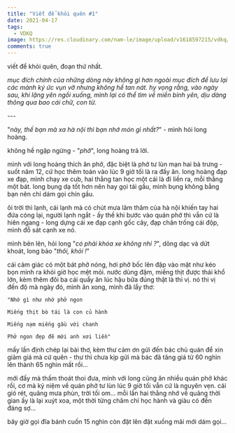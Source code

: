 ```yaml
---
title: "Viết để khỏi quên #1"
date: 2021-04-17
tags:
  - VDKQ
image: https://res.cloudinary.com/nam-le/image/upload/v1618597215/vdkq/2019_08_23_08_11_IMG_0767_cnzgpf.jpg
comments: true
---
```

<!--StartFragment-->

viết để khỏi quên, đoạn thứ nhất.

*mục đích chính của những dòng này không gì hơn ngoài mục đích để lưu lại các mảnh ký ức vụn vỡ nhưng không hề tan nát. hy vọng rằng, vào ngày sau, khi lặng yên ngồi xuống, mình lại có thể tìm về miền bình yên, dịu dàng thông qua bao cái chữ, con từ.*

\---

"*này, thế bạn mà xa hà nội thì bạn nhớ món gì nhất?*" - mình hỏi long hoàng.

không hề ngập ngừng - "*phở*", long hoàng trả lời.

mình với long hoàng thích ăn phở, đặc biệt là phở tư lùn mạn hai bà trưng - suốt năm 12, cứ học thêm toán vào lúc 9 giờ tối là ra đấy ăn. long hoàng đạp xe đạp, mình chạy xe cub, hai thằng tan học một cái là đi liền ra, mỗi thằng một bát. long bụng dạ tốt hơn nên hay gọi tái gầu, mình bụng không bằng bạn nên chỉ dám gọi chín gầu.

ôi trời thì lạnh, cái lạnh mà có chút mưa lâm thâm của hà nội khiến tay hai đứa cóng lại, người lạnh ngắt - ấy thế khi bước vào quán phở thì vẫn cứ là hiên ngang - long dựng cái xe đạp cạnh gốc cây, đạp chân trống cái độp, mình đỗ sát cạnh xe nó.

mình bẽn lẽn, hỏi long "*có phải khóa xe không nhỉ ?*", dõng dạc và dứt khoát, long bảo "*thôi, khỏi !*"

cái cảm giác có một bát phở nóng, hơi phở bốc lên đập vào mặt như kéo bọn mình ra khỏi giờ học mệt mỏi. nước dùng đậm, miếng thịt được thái khổ lớn, kèm thêm đôi ba cái quẩy ăn lúc hậu bữa đúng thật là thi vị. nó thi vị đến độ mà ngày đó, mình ăn xong, mình đã lẩy thơ:

`"Nhớ gì như nhớ phở ngon`

`Miếng thịt bò tái là con củ hành`

`Miếng nạm miếng gầu với chanh`

`Phở ngon đẹp đẽ mời anh xơi liền"`

mấy lần định chép lại bài thơ, kèm thư cảm ơn gửi đến bác chủ quán để xin giảm giá mà cứ quên - thư thì chưa kịp gửi mà bác đã tăng giá từ 60 nghìn lên thành 65 nghìn mất rồi...

mới đấy mà thấm thoát thoi đưa, mình với long cũng ăn nhiều quán phở khác rồi, cơ mà kỷ niệm về quán phở tư lùn lúc 9 giờ tối vẫn cứ là nguyên vẹn. cái gió rét, quãng mưa phùn, trời tối om... mỗi lần hai thằng nhớ về quãng thời gian ấy là lại xuýt xoa, một thời từng chăm chỉ học hành và giàu có đến đáng sợ...

bây giờ gọi đĩa bánh cuốn 15 nghìn còn đặt lên đặt xuống mãi mới dám gọi...

<!--EndFragment-->